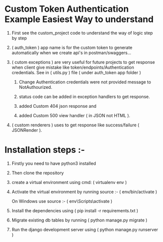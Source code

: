 # Custom Token Authentication Example Easiest Way to understand

1. First see the custom_project code to understand the way of logic step by step

2. ( auth_token ) app name is for the custom token to generate automatically 
    when we create api's in postman/swaggers...

3. ( cutom exceptions ) are very useful for future projects to get response 
    when client give mistake like token/endpoints/Authentication credentials. 
    See in ( utils.py ) file ( under auth_token app folder )

    1. Change Authentication credentials were not provided message to NotAuthourized.

    2. status code can be added in exception handlers to get response.

    3. added Custom 404 json response and 

    4. added Custom 500 view handler ( in JSON not HTML ).

4. ( custom renderers ) uses to get response like success/failure ( JSONRender ).

# Installation steps :-

1. Firstly you need to have python3 installed

2. Then clone the repository

3. create a virtual environment using cmd: ( virtualenv env )

4. Activate the virtual environment by running source :- ( env/bin/activate )
   
   On Windows use source :- ( env\Scripts\activate )
   
5. Install the dependencies using ( pip install -r requirements.txt )

6. Migrate existing db tables by running ( python manage.py migrate )

7. Run the django development server using ( python manage.py runserver )
